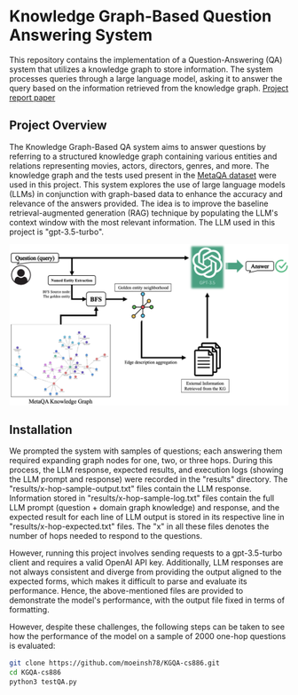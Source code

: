 # Knowledge Graph-Based Question Answering System

This repository contains the implementation of a Question-Answering (QA) system that utilizes a knowledge graph to store information. The system processes queries through a large language model, asking it to answer the query based on the information retrieved from the knowledge graph. [Project report paper](https://github.com/moeinsh78/KGQA-cs886/blob/master/MoeinShirdel-CS886-ProjectReport.pdf)

## Project Overview

The Knowledge Graph-Based QA system aims to answer questions by referring to a structured knowledge graph containing various entities and relations representing movies, actors, directors, genres, and more. The knowledge graph and the tests used present in the [MetaQA dataset](https://github.com/yuyuz/MetaQA) were used in this project. This system explores the use of large language models (LLMs) in conjunction with graph-based data to enhance the accuracy and relevance of the answers provided. The idea is to improve the baseline retrieval-augmented generation (RAG) technique by populating the LLM's context window with the most relevant information. The LLM used in this project is "gpt-3.5-turbo". 


![overview_image](assets/KGQA-arch.png)


## Installation

We prompted the system with samples of questions; each answering them required expanding graph nodes for one, two, or three hops. During this process, the LLM response, expected results, and execution logs (showing the LLM prompt and response) were recorded in the "results" directory. The "results/x-hop-sample-output.txt" files contain the LLM response. Information stored in "results/x-hop-sample-log.txt" files contain the full LLM prompt (question + domain graph knowledge) and response, and the expected result for each line of LLM output is stored in its respective line in "results/x-hop-expected.txt" files. The "x" in all these files denotes the number of hops needed to respond to the questions. 

However, running this project involves sending requests to a gpt-3.5-turbo client and requires a valid OpenAI API key. Additionally, LLM responses are not always consistent and diverge from providing the output aligned to the expected forms, which makes it difficult to parse and evaluate its performance. Hence, the above-mentioned files are provided to demonstrate the model's performance, with the output file fixed in terms of formatting. 

However, despite these challenges, the following steps can be taken to see how the performance of the model on a sample of 2000 one-hop questions is evaluated:

```bash
git clone https://github.com/moeinsh78/KGQA-cs886.git
cd KGQA-cs886
python3 testQA.py
